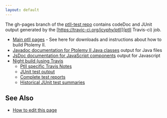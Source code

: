 ```yaml
---
layout: default
---
```

The gh-pages branch of the [ptII-test repo](https://github.com/icyphy/ptII-test) contains codeDoc and JUnit output generated by the [https://travic-ci.org/icyphy/ptII](ptII Travis-ci) job.

* [Main ptII pages](https://github.com/icyphy/ptII) - See here for downloads and instructions about how to build Ptolemy II.
* [Javadoc documentation for Ptolemy II Java classes](doc/codeDoc/) output for Java files
* [JsDoc documentation for JavaScript components](doc/codeDoc/js/index.html) output for Javascript
* [Night build (using Travis](https://travis-ci.org/icyphy/ptII)
  * [PtII specific Travis Notes](https://wiki.eecs.berkeley.edu/ptexternal/Main/Travis) 
  * [JUnit test output](reports/junit/html/index.html)
  * [Complete test reports](reports/index.html)
  * [Historical JUnit test summaries](https://github.com/icyphy/ptII-test/issues/1)  

## See Also
* [How to edit this page](edit.html)